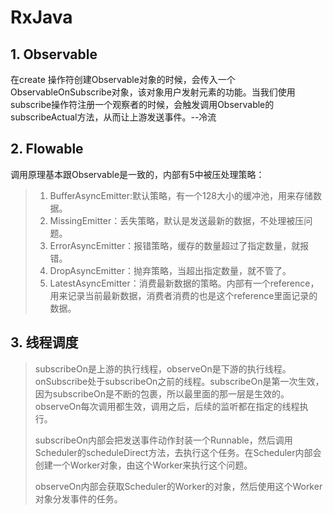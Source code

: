 # RxJava

## 1. Observable
在create 操作符创建Observable对象的时候，会传入一个ObservableOnSubscribe对象，该对象用户发射元素的功能。当我们使用subscribe操作符注册一个观察者的时候，会触发调用Observable的subscribeActual方法，从而让上游发送事件。--冷流

## 2. Flowable
调用原理基本跟Observable是一致的，内部有5中被压处理策略：
>1. BufferAsyncEmitter:默认策略，有一个128大小的缓冲池，用来存储数据。
>2. MissingEmitter：丢失策略，默认是发送最新的数据，不处理被压问题。
>3. ErrorAsyncEmitter：报错策略，缓存的数量超过了指定数量，就报错。
>4. DropAsyncEmitter：抛弃策略，当超出指定数量，就不管了。
>5. LatestAsyncEmitter：消费最新数据的策略。内部有一个reference，用来记录当前最新数据，消费者消费的也是这个reference里面记录的数据。
>

## 3. 线程调度
> subscribeOn是上游的执行线程，observeOn是下游的执行线程。onSubscribe处于subscribeOn之前的线程。subscribeOn是第一次生效，因为subscribeOn是不断的包裹，所以最里面的那一层是生效的。observeOn每次调用都生效，调用之后，后续的监听都在指定的线程执行。
> 
> subscribeOn内部会把发送事件动作封装一个Runnable，然后调用Scheduler的scheduleDirect方法，去执行这个任务。在Scheduler内部会创建一个Worker对象，由这个Worker来执行这个问题。
> 
> observeOn内部会获取Scheduler的Worker的对象，然后使用这个Worker对象分发事件的任务。



 